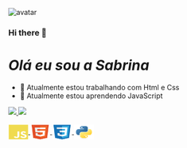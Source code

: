 ![avatar](https://user-images.githubusercontent.com/87505685/130144886-c23006dd-bb9f-40bc-baaa-f07885ad581b.png)
### Hi there 👋
<h1><em>Olá eu sou a Sabrina</em></h1>


- 🔭 Atualmente estou trabalhando com Html e Css
- 🌱 Atualmente estou aprendendo JavaScript
<!-- - 📫 How to reach me: sabrinac.web@gmail.com -->
 <div>
  <a href="https://github.com/scorvs">
  <img height="180em" src="https://github-readme-stats.vercel.app/api?username=scorvs&show_icons=true&theme=dracula&include_all_commits=true&count_private=true"/>
  <img height="180em" src="https://github-readme-stats.vercel.app/api/top-langs/?username=scorvs&layout=compact&langs_count=7&theme=dracula"/>
</div>
<div style="display: inline_block"><br>
  <img align="center" alt="Rafa-Js" height="30" width="40" src="https://raw.githubusercontent.com/devicons/devicon/master/icons/javascript/javascript-plain.svg">
  <img align="center" alt="Rafa-HTML" height="30" width="40" src="https://raw.githubusercontent.com/devicons/devicon/master/icons/html5/html5-original.svg">
  <img align="center" alt="Rafa-CSS" height="30" width="40" src="https://raw.githubusercontent.com/devicons/devicon/master/icons/css3/css3-original.svg">
  <img align="center" alt="Rafa-Python" height="30" width="40" src="https://raw.githubusercontent.com/devicons/devicon/master/icons/python/python-original.svg">
 
</div>
 
  ##

